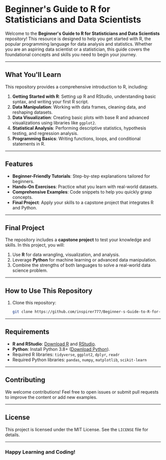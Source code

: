 # Beginner's Guide to R for Statisticians and Data Scientists

Welcome to the **Beginner's Guide to R for Statisticians and Data Scientists** repository! This resource is designed to help you get started with R, the popular programming language for data analysis and statistics. Whether you are an aspiring data scientist or a statistician, this guide covers the foundational concepts and skills you need to begin your journey.

---

## **What You'll Learn**
This repository provides a comprehensive introduction to R, including:

1. **Getting Started with R**: Setting up R and RStudio, understanding basic syntax, and writing your first R script.
2. **Data Manipulation**: Working with data frames, cleaning data, and reshaping datasets.
3. **Data Visualization**: Creating basic plots with base R and advanced visualizations using libraries like `ggplot2`.
4. **Statistical Analysis**: Performing descriptive statistics, hypothesis testing, and regression analysis.
5. **Programming Basics**: Writing functions, loops, and conditional statements in R.

---

## **Features**
- **Beginner-Friendly Tutorials**: Step-by-step explanations tailored for beginners.
- **Hands-On Exercises**: Practice what you learn with real-world datasets.
- **Comprehensive Examples**: Code snippets to help you quickly grasp concepts.
- **Final Project**: Apply your skills to a capstone project that integrates R and Python.

---

## **Final Project**
The repository includes a **capstone project** to test your knowledge and skills. In this project, you will:

1. Use **R** for data wrangling, visualization, and analysis.
2. Leverage **Python** for machine learning or advanced data manipulation.
3. Combine the strengths of both languages to solve a real-world data science problem.

---

## **How to Use This Repository**
1. Clone this repository:
   ```bash
   git clone https://github.com/inspirer777/Beginner-s-Guide-to-R-for-Statisticians-and-Data-Scientists.git
   ```


---

## **Requirements**
- **R and RStudio**: [Download R](https://cran.r-project.org/) and [RStudio](https://posit.co/download/rstudio/).
- **Python**: Install Python 3.8+ ([Download Python](https://www.python.org/downloads/)).
- Required R libraries: `tidyverse`, `ggplot2`, `dplyr`, `readr`
- Required Python libraries: `pandas`, `numpy`, `matplotlib`, `scikit-learn`

---

## **Contributing**
We welcome contributions! Feel free to open issues or submit pull requests to improve the content or add new examples.

---

## **License**
This project is licensed under the MIT License. See the `LICENSE` file for details.

---

### Happy Learning and Coding!
